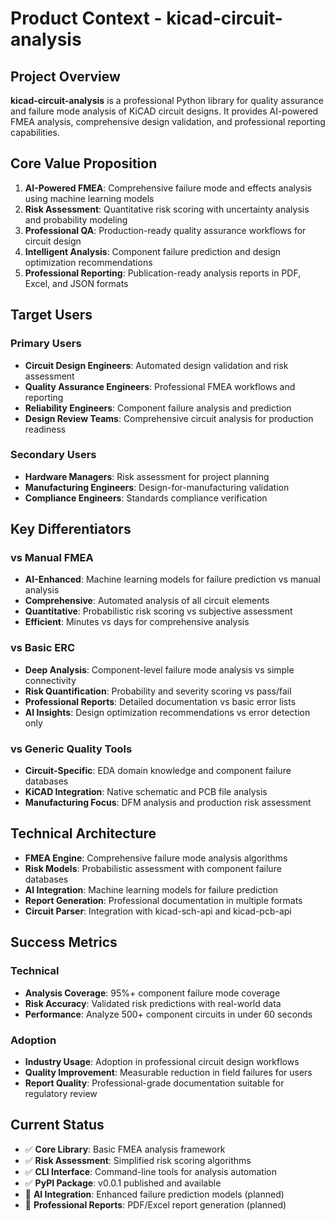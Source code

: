 # Product Context - kicad-circuit-analysis

## Project Overview

**kicad-circuit-analysis** is a professional Python library for quality assurance and failure mode analysis of KiCAD circuit designs. It provides AI-powered FMEA analysis, comprehensive design validation, and professional reporting capabilities.

## Core Value Proposition

1. **AI-Powered FMEA**: Comprehensive failure mode and effects analysis using machine learning models
2. **Risk Assessment**: Quantitative risk scoring with uncertainty analysis and probability modeling
3. **Professional QA**: Production-ready quality assurance workflows for circuit design
4. **Intelligent Analysis**: Component failure prediction and design optimization recommendations
5. **Professional Reporting**: Publication-ready analysis reports in PDF, Excel, and JSON formats

## Target Users

### Primary Users
- **Circuit Design Engineers**: Automated design validation and risk assessment
- **Quality Assurance Engineers**: Professional FMEA workflows and reporting
- **Reliability Engineers**: Component failure analysis and prediction
- **Design Review Teams**: Comprehensive circuit analysis for production readiness

### Secondary Users
- **Hardware Managers**: Risk assessment for project planning
- **Manufacturing Engineers**: Design-for-manufacturing validation
- **Compliance Engineers**: Standards compliance verification

## Key Differentiators

### vs Manual FMEA
- **AI-Enhanced**: Machine learning models for failure prediction vs manual analysis
- **Comprehensive**: Automated analysis of all circuit elements
- **Quantitative**: Probabilistic risk scoring vs subjective assessment
- **Efficient**: Minutes vs days for comprehensive analysis

### vs Basic ERC
- **Deep Analysis**: Component-level failure mode analysis vs simple connectivity
- **Risk Quantification**: Probability and severity scoring vs pass/fail
- **Professional Reports**: Detailed documentation vs basic error lists
- **AI Insights**: Design optimization recommendations vs error detection only

### vs Generic Quality Tools
- **Circuit-Specific**: EDA domain knowledge and component failure databases
- **KiCAD Integration**: Native schematic and PCB file analysis
- **Manufacturing Focus**: DFM analysis and production risk assessment

## Technical Architecture

- **FMEA Engine**: Comprehensive failure mode analysis algorithms
- **Risk Models**: Probabilistic assessment with component failure databases
- **AI Integration**: Machine learning models for failure prediction
- **Report Generation**: Professional documentation in multiple formats
- **Circuit Parser**: Integration with kicad-sch-api and kicad-pcb-api

## Success Metrics

### Technical
- **Analysis Coverage**: 95%+ component failure mode coverage
- **Risk Accuracy**: Validated risk predictions with real-world data
- **Performance**: Analyze 500+ component circuits in under 60 seconds

### Adoption
- **Industry Usage**: Adoption in professional circuit design workflows
- **Quality Improvement**: Measurable reduction in field failures for users
- **Report Quality**: Professional-grade documentation suitable for regulatory review

## Current Status

- ✅ **Core Library**: Basic FMEA analysis framework
- ✅ **Risk Assessment**: Simplified risk scoring algorithms
- ✅ **CLI Interface**: Command-line tools for analysis automation
- ✅ **PyPI Package**: v0.0.1 published and available
- 🔄 **AI Integration**: Enhanced failure prediction models (planned)
- 🔄 **Professional Reports**: PDF/Excel report generation (planned)